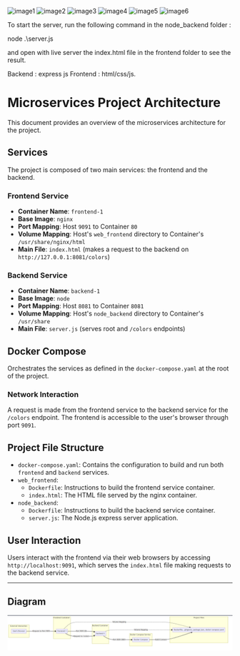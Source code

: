 ![image1](https://github.com/Maxoouuu/docker_compose/assets/76161577/5f57b103-531f-4e5e-a78c-468708899d0e)
![image2](https://github.com/Maxoouuu/docker_compose/assets/76161577/fe9a67e9-bb20-4b6a-9610-14e4847762b4)
![image3](https://github.com/Maxoouuu/docker_compose/assets/76161577/2fdc5d2d-56ee-4b3b-a504-7e1285466a13)
![image4](https://github.com/Maxoouuu/docker_compose/assets/76161577/249c5b2c-2078-4ae3-934a-edc3c835b292)
![image5](https://github.com/Maxoouuu/docker_compose/assets/76161577/18951fe4-4f97-4258-8784-6c3c38a3593a)
![image6](https://github.com/Maxoouuu/docker_compose/assets/76161577/7a2f1919-a320-4503-b565-2dda5c37e4e8)


To start the server, run the following command in the node_backend folder :

node .\server.js

and open with live server the index.html file in the frontend folder to see the result.

Backend : express js 
Frontend : html/css/js.


# Microservices Project Architecture

This document provides an overview of the microservices architecture for the project.

## Services

The project is composed of two main services: the frontend and the backend.

### Frontend Service

- **Container Name**: `frontend-1`
- **Base Image**: `nginx`
- **Port Mapping**: Host `9091` to Container `80`
- **Volume Mapping**: Host's `web_frontend` directory to Container's `/usr/share/nginx/html`
- **Main File**: `index.html` (makes a request to the backend on `http://127.0.0.1:8081/colors`)

### Backend Service

- **Container Name**: `backend-1`
- **Base Image**: `node`
- **Port Mapping**: Host `8081` to Container `8081`
- **Volume Mapping**: Host's `node_backend` directory to Container's `/usr/share`
- **Main File**: `server.js` (serves root and `/colors` endpoints)

## Docker Compose

Orchestrates the services as defined in the `docker-compose.yaml` at the root of the project.

### Network Interaction

A request is made from the frontend service to the backend service for the `/colors` endpoint. The frontend is accessible to the user's browser through port `9091`.

## Project File Structure

- `docker-compose.yaml`: Contains the configuration to build and run both `frontend` and `backend` services.
- `web_frontend`:
  - `Dockerfile`: Instructions to build the frontend service container.
  - `index.html`: The HTML file served by the nginx container.
- `node_backend`:
  - `Dockerfile`: Instructions to build the backend service container.
  - `server.js`: The Node.js express server application.

## User Interaction

Users interact with the frontend via their web browsers by accessing `http://localhost:9091`, which serves the `index.html` file making requests to the backend service.

---

## Diagram

![image7](https://github.com/Maxoouuu/Projet_Microservices/blob/master/diagram.png)